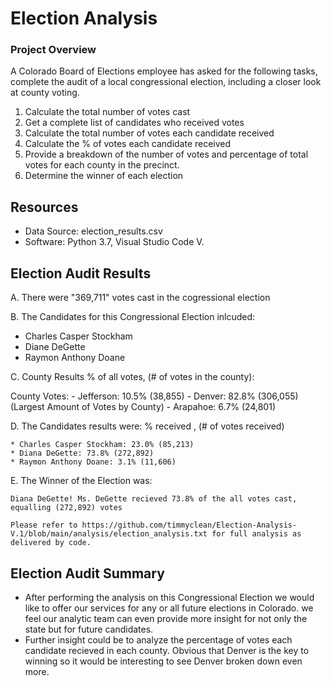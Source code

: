 # Election Analysis
### Project Overview
A Colorado Board of Elections employee has asked for the following tasks, complete the audit of a local congressional election,
including a closer look at county voting.

1. Calculate the total number of votes cast
2. Get a complete list of candidates who received votes
3. Calculate the total number of votes each candidate received
4. Calculate the % of votes each candidate received 
5. Provide a breakdown of the number of votes and percentage of total votes 
for each county in the precinct.
6. Determine the winner of each election

## Resources
* Data Source: election_results.csv
* Software: Python 3.7, Visual Studio Code V.

## Election Audit Results
A. There were "369,711" votes cast in the cogressional election

B. The Candidates for this Congressional Election inlcuded:
  
  * Charles Casper Stockham
  * Diane DeGette
  * Raymon Anthony Doane

C. County Results % of all votes, (# of votes in the county):

   County Votes:
     - Jefferson: 10.5% (38,855)
     - Denver: 82.8% (306,055) (Largest Amount of Votes by County) 
     - Arapahoe: 6.7% (24,801)
  
D. The Candidates results were: % received , (# of votes received)
    
    * Charles Casper Stockham: 23.0% (85,213)
    * Diana DeGette: 73.8% (272,892)
    * Raymon Anthony Doane: 3.1% (11,606)

E. The Winner of the Election was:
    
    Diana DeGette! Ms. DeGette recieved 73.8% of the all votes cast,
    equalling (272,892) votes
    
    Please refer to https://github.com/timmyclean/Election-Analysis-V.1/blob/main/analysis/election_analysis.txt for full analysis as delivered by code.
  

## Election Audit Summary
  - After performing the analysis on this Congressional Election we would like to offer our services for any or all future elections in Colorado.
  we feel our analytic team can even provide more insight for not only the state but for future candidates. 
  - Further insight could be to analyze the percentage of votes each candidate recieved in each county. Obvious that Denver is the key to winning so 
  it would be interesting to see Denver broken down even more.
  
